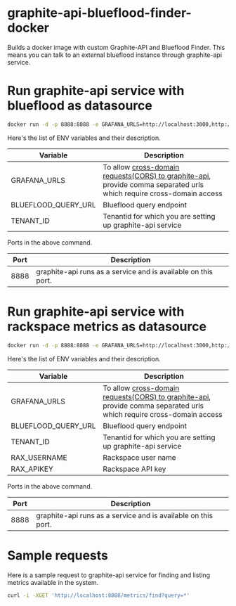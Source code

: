 # graphite-api-blueflood-finder-docker

Builds a docker image with custom Graphite-API and Blueflood Finder. This means you can talk to an external blueflood 
instance through graphite-api service.

# Run graphite-api service with blueflood as datasource

```sh
docker run -d -p 8888:8888 -e GRAFANA_URLS=http://localhost:3000,http://192.168.1.200:3000 -e BLUEFLOOD_QUERY_URL=http://localhost:20000 -e TENANT_ID=123 rackerlabs/graphite-api
```

Here's the list of ENV variables and their description.

| Variable             |   Description                                         |
| ---------------------|-----------------------------------------------------|
| GRAFANA_URLS         | To allow [cross-domain requests(CORS) to graphite-api](https://github.com/brutasse/graphite-api/blob/master/docs/configuration.rst), provide comma separated urls which require cross-domain access |
| BLUEFLOOD_QUERY_URL  | Blueflood query endpoint |
| TENANT_ID            | Tenantid for which you are setting up graphite-api service |

Ports in the above command.

| Port             |   Description                                                 |
| -----------------|-------------------------------------------------------------|
| 8888             | graphite-api runs as a service and is available on this port.  


# Run graphite-api service with rackspace metrics as datasource

```sh
docker run -d -p 8888:8888 -e GRAFANA_URLS=http://localhost:3000,http://192.168.1.200:3000 -e BLUEFLOOD_QUERY_URL=https://global.metrics.api.rackspacecloud.com -e TENANT_ID=123 -e RAX_USERNAME=bftest123 -e RAX_APIKEY=yoda123as rackerlabs/graphite-api
```

Here's the list of ENV variables and their description.

| Variable             |   Description                                         |
| ---------------------|-----------------------------------------------------|
| GRAFANA_URLS         | To allow [cross-domain requests(CORS) to graphite-api](https://github.com/brutasse/graphite-api/blob/master/docs/configuration.rst), provide comma separated urls which require cross-domain access |
| BLUEFLOOD_QUERY_URL  | Blueflood query endpoint |
| TENANT_ID            | Tenantid for which you are setting up graphite-api service |
| RAX_USERNAME         | Rackspace user name |
| RAX_APIKEY           | Rackspace API key |

Ports in the above command.

| Port             |   Description                                                 |
| -----------------|-------------------------------------------------------------|
| 8888             | graphite-api runs as a service and is available on this port.

# Sample requests

Here is a sample request to graphite-api service for finding and listing metrics available in the system.

```sh
curl -i -XGET 'http://localhost:8888/metrics/find?query=*'
```